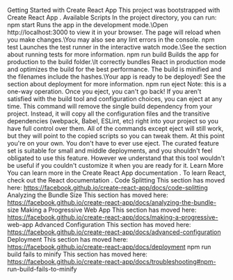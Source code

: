 Getting Started with Create React App
This project was bootstrapped with
Create React App
.
Available Scripts
In the project directory, you can run:
npm start
Runs the app in the development mode.\Open
http://localhost:3000
to view it in your browser.
The page will reload when you make changes.\You may also see any lint errors in the console.
npm test
Launches the test runner in the interactive watch mode.\See the section about
running tests
for more information.
npm run build
Builds the app for production to the build folder.\It correctly bundles React in production mode and optimizes the build for the best performance.
The build is minified and the filenames include the hashes.\Your app is ready to be deployed!
See the section about
deployment
for more information.
npm run eject
Note: this is a one-way operation. Once you eject, you can't go back!
If you aren't satisfied with the build tool and configuration choices, you can eject at any time. This command will remove the single build dependency from your project.
Instead, it will copy all the configuration files and the transitive dependencies (webpack, Babel, ESLint,
etc) right into your project so you have full control over them. All of the commands except eject will still work, but they will point to the copied scripts so you can tweak them. At this point you're on your own.
You don't have to ever use eject. The curated feature set is suitable for small and middle deployments, and you shouldn't feel obligated to use this feature. However we understand that this tool wouldn't be useful if you couldn't customize it when you are ready for it.
Learn More
You can learn more in the
Create React App documentation
.
To learn React, check out the
React documentation
.
Code Splitting
This section has moved here:
https://facebook.github.io/create-react-app/docs/code-splitting
Analyzing the Bundle Size
This section has moved here:
https://facebook.github.io/create-react-app/docs/analyzing-the-bundle-
size
Making a Progressive Web App
This section has moved here:
https://facebook.github.io/create-react-app/docs/making-a-progressive-
web-app
Advanced Configuration
This section has moved here:
https://facebook.github.io/create-react-app/docs/advanced-configuration
Deployment
This section has moved here:
https://facebook.github.io/create-react-app/docs/deployment
npm run build fails to minify
This section has moved here:
https://facebook.github.io/create-react-app/docs/troubleshooting#npm-
run-build-fails-to-minify
